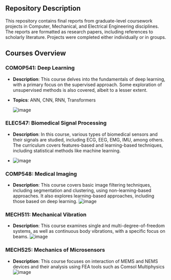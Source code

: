 ## Repository Description

This repository contains final reports from graduate-level coursework projects in Computer, Mechanical, and Electrical Engineering disciplines. The reports are formatted as research papers, including references to scholarly literature. Projects were completed either individually or in groups.

## Courses Overview

### COMOP541: Deep Learning
- **Description**: This course delves into the fundamentals of deep learning, with a primary focus on the supervised approach. Some exploration of unsupervised methods is also covered, albeit to a lesser extent.
- **Topics**: ANN, CNN, RNN, Transformers

  ![image](https://github.com/Fkiki18/Course-Work---Projects/assets/49412279/a3c644fb-39ec-4e54-bc3f-e4a0793ba99b)


### ELEC547: Biomedical Signal Processing
- **Description**: In this course, various types of biomedical sensors and their signals are studied, including ECG, EEG, EMG, IMU, among others. The curriculum covers features-based and learning-based techniques, including statistical methods like machine learning.
  
- ![image](https://github.com/Fkiki18/Course-Work---Projects/assets/49412279/357e7cd6-5259-4092-9089-a87f20a997e1)


### COMP548: Medical Imaging
- **Description**: This course covers basic image filtering techniques, including segmentation and clustering, using non-learning-based approaches. It also explores learning-based approaches, including those based on deep learning.
![image](https://github.com/Fkiki18/Course-Work---Projects/assets/49412279/ada12b3b-9164-4f10-8bfd-6f42e6e41499)

### MECH511: Mechanical Vibration
- **Description**: This course examines single and multi-degree-of-freedom systems, as well as continuous body vibrations, with a specific focus on beams.
![image](https://github.com/Fkiki18/Course-Work---Projects/assets/49412279/13745d94-39ec-461d-9557-b04b2269eaec)

### MECH525: Mechanics of Microsensors
- **Description**: This course focuses on interaction of MEMS and NEMS devices and their analysis using FEA tools such as Comsol Multiphysics
![image](https://github.com/Fkiki18/Course-Work---Projects/assets/49412279/6672b0a5-2d4c-4a53-bebd-1abb7f7603d5)
